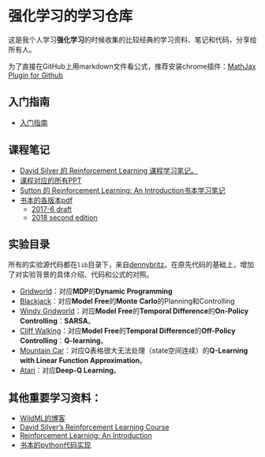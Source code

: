 # 强化学习的学习仓库

这是我个人学习**强化学习**的时候收集的比较经典的学习资料、笔记和代码，分享给所有人。

为了直接在GitHub上用markdown文件看公式，推荐安装chrome插件：[MathJax Plugin for Github](https://chrome.google.com/webstore/detail/mathjax-plugin-for-github/ioemnmodlmafdkllaclgeombjnmnbima)

## 入门指南
- [入门指南](learning_route.md)

## 课程笔记

- [David Silver 的 Reinforcement Learning 课程学习笔记。](class_note.ipynb)
- [课程对应的所有PPT](slides)
- [Sutton 的 Reinforcement Learning: An Introduction书本学习笔记](reinforcement_learning.ipynb)
- [书本的各版本pdf](book)
    - [2017-6 draft](book/bookdraft2017june19.pdf)
    - [2018 second edition](book/bookdraft2018.pdf)

## 实验目录

所有的实验源代码都在`lib`目录下，来自[dennybritz](https://github.com/dennybritz/reinforcement-learning)。在原先代码的基础上，增加了对实验背景的具体介绍、代码和公式的对照。

- [Gridworld](exp/1_gridworld.ipynb)：对应**MDP**的**Dynamic Programming**
- [Blackjack](exp/2_blackjack.ipynb)：对应**Model Free**的**Monte Carlo**的Planning和Controlling
- [Windy Gridworld](exp/3_windy_gridworld.ipynb)：对应**Model Free**的**Temporal Difference**的**On-Policy Controlling**：**SARSA**。
- [Cliff Walking](exp/4_cliff_walking.ipynb)：对应**Model Free**的**Temporal Difference**的**Off-Policy Controlling**：**Q-learning**。
- [Mountain Car](exp/5_mountain_car.ipynb)：对应Q表格很大无法处理（state空间连续）的**Q-Learning with Linear Function Approximation**。
- [Atari](exp/6_atari.ipynb)：对应**Deep-Q Learning**。

## 其他重要学习资料：

- [WildML的博客](http://www.wildml.com/2016/10/learning-reinforcement-learning/)
- [David Silver’s Reinforcement Learning Course](http://www0.cs.ucl.ac.uk/staff/d.silver/web/Teaching.html)
- [Reinforcement Learning: An Introduction](http://incompleteideas.net/book/the-book-2nd.html)
- [书本的python代码实现](https://github.com/ShangtongZhang/reinforcement-learning-an-introduction)
